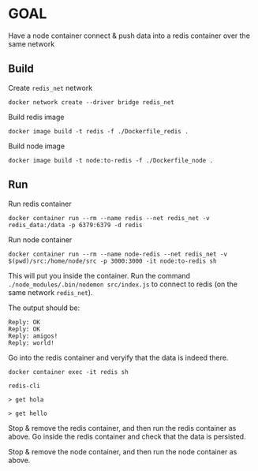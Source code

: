 
# GOAL

Have a node container connect & push data into a redis container over the same network

## Build

Create `redis_net` network

`docker network create --driver bridge redis_net`

Build redis image

`docker image build -t redis -f ./Dockerfile_redis .`

Build node image

`docker image build -t node:to-redis -f ./Dockerfile_node .`

## Run

Run redis container

`docker container run --rm --name redis --net redis_net -v redis_data:/data -p 6379:6379 -d redis`

Run node container

`docker container run --rm --name node-redis --net redis_net -v $(pwd)/src:/home/node/src -p 3000:3000 -it node:to-redis sh`

This will put you inside the container. Run the command `./node_modules/.bin/nodemon src/index.js` to connect to redis (on the same network `redis_net`).

The output should be:

```
Reply: OK
Reply: OK
Reply: amigos!
Reply: world!
```

Go into the redis container and veryify that the data is indeed there.

`docker container exec -it redis sh`

`redis-cli`

`> get hola`

`> get hello`

Stop & remove the redis container, and then run the redis container as above.
Go inside the redis container and check that the data is persisted.

Stop & remove the node container, and then run the node container as above.
